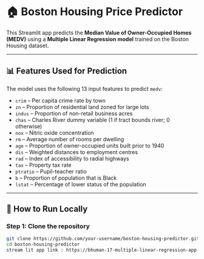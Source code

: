 # 🏠 Boston Housing Price Predictor

This Streamlit app predicts the **Median Value of Owner-Occupied Homes (MEDV)** using a **Multiple Linear Regression model** trained on the Boston Housing dataset.

---

## 📊 Features Used for Prediction

The model uses the following 13 input features to predict `medv`:

- `crim` – Per capita crime rate by town  
- `zn` – Proportion of residential land zoned for large lots  
- `indus` – Proportion of non-retail business acres  
- `chas` – Charles River dummy variable (1 if tract bounds river; 0 otherwise)  
- `nox` – Nitric oxide concentration  
- `rm` – Average number of rooms per dwelling  
- `age` – Proportion of owner-occupied units built prior to 1940  
- `dis` – Weighted distances to employment centres  
- `rad` – Index of accessibility to radial highways  
- `tax` – Property tax rate  
- `ptratio` – Pupil-teacher ratio  
- `b` – Proportion of population that is Black  
- `lstat` – Percentage of lower status of the population

---

## 🚀 How to Run Locally

### Step 1: Clone the repository

```bash
git clone https://github.com/your-username/boston-housing-predictor.git
cd boston-housing-predictor
stream lit app link : https://bhuman-17-multiple-linear-regression-app-927bvo.streamlit.app/
